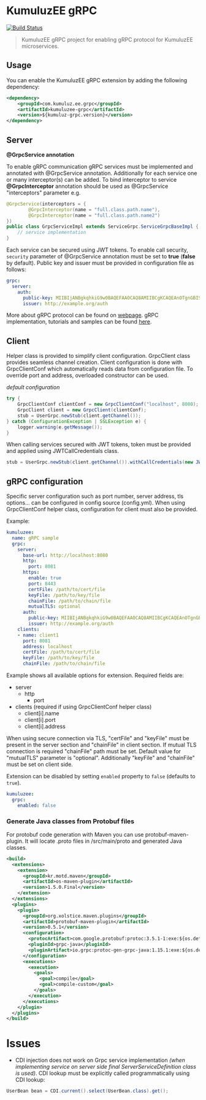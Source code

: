 # KumuluzEE gRPC
[![Build Status](https://img.shields.io/travis/kumuluz/kumuluzee-grpc/master.svg?style=flat)](https://travis-ci.org/kumuluz/kumuluzee-grpc)
> KumuluzEE gRPC project for enabling gRPC protocol for KumuluzEE microservices.

## Usage

You can enable the KumuluzEE gRPC extension by adding the following dependency:
```xml
<dependency>
    <groupId>com.kumuluz.ee.grpc</groupId>
    <artifactId>kumuluzee-grpc</artifactId>
    <version>${kumuluz-grpc.version}</version>
</dependency>
```

## Server
**@GrpcService annotation**

To enable gRPC communication gRPC services must be implemented and annotated with @GrpcService annotation.
Additionally for each service one or many interceptor(s) can be added. To bind interceptor to service
 **@GrpcInterceptor** annotation should be used as @GrpcService "interceptors" parameter e.g.
```java
@GrpcService(interceptors = {
        @GrpcInterceptor(name = "full.class.path.name"),
        @GrpcInterceptor(name = "full.class.path.name2")
})
public class GrpcServiceImpl extends ServiceGrpc.ServiceGrpcBaseImpl {
    // service implementation
}
```

Each service can be secured using JWT tokens. To enable call security, `security` parameter of @GrpcService annotation must be set to
**true** (**false** by default). Public key and issuer must be provided in configuration file as follows:

```yaml
grpc:
  server:
    auth:
      public-key: MIIBIjANBgkqhkiG9w0BAQEFAAOCAQ8AMIIBCgKCAQEAnOTgnGBISzm3pKuG8QXMVm6eEuTZx8Wqc8D9gy7vArzyE5QC/bVJNFwlz...
      issuer: http://example.org/auth
```

More about gRPC protocol can be found on [webpage](https://grpc.io).
gRPC implementation, tutorials and samples can be found [here](https://github.com/grpc/grpc-java).

## Client
Helper class is provided to simplify client configuration. GrpcClient class provides
seamless channel creation. Client configuration is done with GrpcClientConf which automatically 
reads data from configuration file. To override port and address, overloaded constructor can be used.

*default configuration*
```java
try {
    GrpcClientConf clientConf = new GrpcClientConf("localhost", 8080);
    GrpcClient client = new GrpcClient(clientConf);
    stub = UserGrpc.newStub(client.getChannel());
} catch (ConfigurationException | SSLException e) {
    logger.warning(e.getMessage());
}
```

When calling services secured with JWT tokens, token must be provided and applied using JWTCallCredentials class.

```java
stub = UserGrpc.newStub(client.getChannel()).withCallCredentials(new JWTCallCredentials(JWT_TOKEN));
```

## gRPC configuration
Specific server configuration such as port number, 
server address, tls options... can be configured in config source (config.yml).
When using GrpcClientConf helper class, configuration for client must also be provided.

Example:
```yaml
kumuluzee:
  name: gRPC sample
  grpc:
    server:
      base-url: http://localhost:8080
      http:
        port: 8081
      https:
        enable: true
        port: 8443
        certFile: /path/to/cert/file
        keyFile: /path/to/key/file
        chainFile: /path/to/chain/file
        mutualTLS: optional
      auth:
        public-key: MIIBIjANBgkqhkiG9w0BAQEFAAOCAQ8AMIIBCgKCAQEAnOTgnGBISzm3pKuG8QXMVm6eEuTZx8Wqc8D9gy7vArzyE5QC/bVJNFwlz...
        issuer: http://example.org/auth
    clients:
    - name: client1
      port: 8081
      address: localhost
      certFile: /path/to/cert/file
      keyFile: /path/to/key/file
      chainFile: /path/to/chain/file
```

Example shows all available options for extension. Required fields are:
* server
    * http
        * port
* clients (required if using GrpcClientConf helper class)
    * client[i].name
    * client[i].port
    * client[i].address
 
When using secure connection via TLS, "certFile" and "keyFile" must be present
in the server section and "chainFile" in client section. If mutual TLS connection 
is required "chainFile" path must be set. Default value for "mutualTLS" parameter is "optional".
Additionally "keyFile" and "chainFile" must be set on client side.

Extension can be disabled by setting `enabled` property to `false` (defaults to `true`).

```yaml
kumuluzee:
  grpc:
    enabled: false
```


### Generate Java classes from Protobuf files

For protobuf code generation with Maven you can use protobuf-maven-plugin. 
It will locate .proto files in /src/main/proto and generated Java classes.

```xml
<build>
  <extensions>
    <extension>
      <groupId>kr.motd.maven</groupId>
      <artifactId>os-maven-plugin</artifactId>
      <version>1.5.0.Final</version>
    </extension>
  </extensions>
  <plugins>
    <plugin>
      <groupId>org.xolstice.maven.plugins</groupId>
      <artifactId>protobuf-maven-plugin</artifactId>
      <version>0.5.1</version>
      <configuration>
        <protocArtifact>com.google.protobuf:protoc:3.5.1-1:exe:${os.detected.classifier}</protocArtifact>
        <pluginId>grpc-java</pluginId>
        <pluginArtifact>io.grpc:protoc-gen-grpc-java:1.15.1:exe:${os.detected.classifier}</pluginArtifact>
      </configuration>
      <executions>
        <execution>
          <goals>
            <goal>compile</goal>
            <goal>compile-custom</goal>
          </goals>
        </execution>
      </executions>
    </plugin>
  </plugins>
</build>
```

# Issues

* CDI injection does not work on Grpc service implementation *(when implementing service on server side 
final ServerServiceDefinition class is used)*. CDI lookup must be explicitly called programmatically using
CDI lookup:

```java
UserBean bean = CDI.current().select(UserBean.class).get();
``` 




